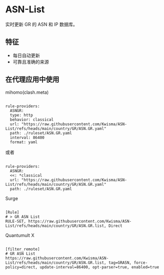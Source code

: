 
# ASN-List
    
实时更新 GR 的 ASN 和 IP 数据库。
    
## 特征
    
- 每日自动更新
- 可靠且准确的来源
    
## 在代理应用中使用
    
mihomo(clash.meta)
   
<pre><code class="language-javascript">
rule-providers:
  ASNGR:
  type: http
  behavior: classical
  url: "https://raw.githubusercontent.com/Kwisma/ASN-List/refs/heads/main/country/GR/ASN.GR.yaml"
  path: ./ruleset/ASN.GR.yaml
  interval: 86400
  format: yaml
</code></pre>

或者

<pre><code class="language-javascript">
rule-providers:
  ASNGR:
  <<: *classical
  url: "https://raw.githubusercontent.com/Kwisma/ASN-List/refs/heads/main/country/GR/ASN.GR.yaml"
  path: ./ruleset/ASN.GR.yaml
</code></pre>
    
Surge
    
<pre><code class="language-javascript">
[Rule]
# > GR ASN List
RULE-SET, https://raw.githubusercontent.com/Kwisma/ASN-List/refs/heads/main/country/GR/ASN.GR.list, Direct
</code></pre>
    
Quantumult X
    
<pre><code class="language-javascript">
[filter_remote]
# GR ASN List
https://raw.githubusercontent.com/Kwisma/ASN-List/refs/heads/main/country/GR/ASN.GR.list, tag=GRASN, force-policy=direct, update-interval=86400, opt-parser=true, enabled=true
</code></pre>
